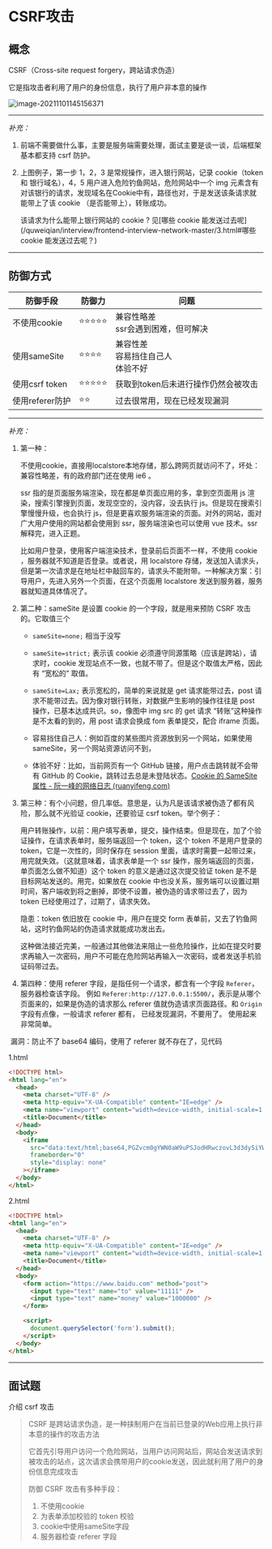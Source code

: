 # CSRF攻击
## 概念

CSRF（Cross-site request forgery，跨站请求伪造）

它是指攻击者利用了用户的身份信息，执行了用户非本意的操作

![image-20211101145156371](https://qwq9527.gitee.io/resource/imgs/20211101145156.png)

------

*补充：*

1. 前端不需要做什么事，主要是服务端需要处理，面试主要是谈一谈，后端框架基本都支持 csrf 防护。

2. 上图例子，第一步 1，2，3 是常规操作，进入银行网站，记录 cookie（token 和 银行域名），4，5 用户进入危险钓鱼网站，危险网站中一个 img 元素含有对该银行的请求，发现域名在Cookie中有，路径也对，于是发送该条请求就能带上了该 cookie （是否能带上），转账成功。

   该请求为什么能带上银行网站的 cookie ? 见[哪些 cookie 能发送过去呢](/quweiqian/interview/frontend-interview-network-master/3.html#哪些 cookie 能发送过去呢？)

   



------



## 防御方式

| 防御手段        | 防御力 | 问题                                      |
| --------------- | ------ | ----------------------------------------- |
| 不使用cookie    | ⭐️⭐️⭐️⭐️⭐️  | 兼容性略差<br />ssr会遇到困难，但可解决   |
| 使用sameSite    | ⭐️⭐️⭐️⭐️   | 兼容性差<br />容易挡住自己人<br/>体验不好 |
| 使用csrf token  | ⭐️⭐️⭐️⭐️⭐️  | 获取到token后未进行操作仍然会被攻击       |
| 使用referer防护 | ⭐️⭐️     | 过去很常用，现在已经发现漏洞              |

-----

*补充：*

1. 第一种：

   不使用cookie，直接用localstore本地存储，那么跨网页就访问不了，坏处：兼容性略差，有的政府部门还在使用 ie6 。

   ssr 指的是页面服务端渲染，现在都是单页面应用的多，拿到空页面用 js 渲染，搜索引擎搜到页面，发现空空的，没内容，没去执行 js。但是现在搜索引擎慢慢升级，也会执行 js，但是更喜欢服务端渲染的页面。对外的网站，面对广大用户使用的网站都会使用到 ssr，服务端渲染也可以使用 vue 技术。ssr 解释完，进入正题。

   比如用户登录，使用客户端渲染技术，登录前后页面不一样，不使用 cookie ，服务器就不知道是否登录。或者说，用 localstore 存储，发送加入请求头，但是第一次请求是在地址栏中敲回车的，请求头不能附带。一种解决方案：引导用户，先进入另外一个页面，在这个页面用 localstore 发送到服务器，服务器就知道具体情况了。

2. 第二种：sameSite 是设置 cookie 的一个字段，就是用来预防 CSRF 攻击的。它取值三个  

   - `sameSite=none;` 相当于没写

   - `sameSite=strict;` 表示该 cookie 必须遵守同源策略（应该是跨站），请求时，cookie 发现站点不一致，也就不带了。但是这个取值太严格，因此有 “宽松的” 取值。
   - `sameSite=Lax;` 表示宽松的，简单的来说就是 get 请求能带过去，post 请求不能带过去。因为像对银行转账，对数据产生影响的操作往往是 post 操作，已基本达成共识。so，像图中 img src 的 get 请求 “转账”这种操作是不太看的到的，用 post 请求会换成 fom 表单提交，配合 iframe 页面。
   - 容易挡住自己人：例如百度的某些图片资源放到另一个网站，如果使用 sameSite，另一个网站资源访问不到，
   - 体验不好：比如，当前网页有一个 GitHub 链接，用户点击跳转就不会带有 GitHub 的 Cookie，跳转过去总是未登陆状态。[Cookie 的 SameSite 属性 - 阮一峰的网络日志 (ruanyifeng.com)](https://www.ruanyifeng.com/blog/2019/09/cookie-samesite.html)

3. 第三种：有个小问题，但几率低。意思是，认为凡是该请求被伪造了都有风险，那么就不光验证 cookie，还要验证 csrf token。举个例子：

   用户转账操作，以前：用户填写表单，提交，操作结束。但是现在，加了个验证操作，在请求表单时，服务端返回一个 token，这个 token 不是用户登录的token，它是一次性的，同时保存在 session 里面，请求时需要一起带过来，用完就失效。（这就意味着，请求表单是一个 ssr 操作，服务端返回的页面，单页面怎么做不知道）这个 token 的意义是通过这次提交验证 token 是不是目标网站发送的。用完，如果放在 cookie 中也没关系，服务端可以设置过期时间，客户端收到将之删掉，即使不设置，被伪造的请求带过去了，因为 token 已经使用过了，过期了，请求失效。

   隐患：token 依旧放在 cookie 中，用户在提交 form 表单前，又去了钓鱼网站，这时钓鱼网站的伪造请求就能成功发出去。

   这种做法接近完美，一般通过其他做法来阻止一些危险操作，比如在提交时要求再输入一次密码，用户不可能在危险网站再输入一次密码，或者发送手机验证码带过去。

4. 第四种：使用 referer 字段，是指任何一个请求，都含有一个字段 `Referer`，服务器检查该字段。 例如 `Referer:http://127.0.0.1:5500/`，表示是从哪个页面来的，如果是伪造的请求那么 referer 值就伪造请求页面路径。和 `Origin` 字段有点像，一般请求 referer 都有， 已经发现漏洞，不要用了。 使用起来非常简单。

​		漏洞：防止不了 base64 编码，使用了 referer 就不存在了，见代码

1.html

```html
<!DOCTYPE html>
<html lang="en">
  <head>
    <meta charset="UTF-8" />
    <meta http-equiv="X-UA-Compatible" content="IE=edge" />
    <meta name="viewport" content="width=device-width, initial-scale=1.0" />
    <title>Document</title>
  </head>
  <body>
    <iframe
      src="data:text/html;base64,PGZvcm0gYWN0aW9uPSJodHRwczovL3d3dy5iYWlkdS5jb20iIG1ldGhvZD0icG9zdCI+CiAgICAgIDxpbnB1dCB0eXBlPSJ0ZXh0IiBuYW1lPSJ0byIgdmFsdWU9IjExMTExIiAvPgogICAgICA8aW5wdXQgdHlwZT0idGV4dCIgbmFtZT0ibW9uZXkiIHZhbHVlPSIxMDAwMDAwIiAvPgogICAgPC9mb3JtPgoKICAgIDxzY3JpcHQ+CiAgICAgIGRvY3VtZW50LnF1ZXJ5U2VsZWN0b3IoJ2Zvcm0nKS5zdWJtaXQoKTsKICAgIDwvc2NyaXB0Pg=="
      frameborder="0"
      style="display: none"
    ></iframe>
  </body>
</html>

```

2.html

```html
<!DOCTYPE html>
<html lang="en">
  <head>
    <meta charset="UTF-8" />
    <meta http-equiv="X-UA-Compatible" content="IE=edge" />
    <meta name="viewport" content="width=device-width, initial-scale=1.0" />
    <title>Document</title>
  </head>
  <body>
    <form action="https://www.baidu.com" method="post">
      <input type="text" name="to" value="11111" />
      <input type="text" name="money" value="1000000" />
    </form>

    <script>
      document.querySelector('form').submit();
    </script>
  </body>
</html>

```



----



## 面试题

介绍 csrf 攻击

> CSRF 是跨站请求伪造，是一种挟制用户在当前已登录的Web应用上执行非本意的操作的攻击方法
>
> 它首先引导用户访问一个危险网站，当用户访问网站后，网站会发送请求到被攻击的站点，这次请求会携带用户的cookie发送，因此就利用了用户的身份信息完成攻击
>
> 防御 CSRF 攻击有多种手段：
>
> 1. 不使用cookie
> 2. 为表单添加校验的 token 校验
> 3. cookie中使用sameSite字段
> 4. 服务器检查 referer 字段